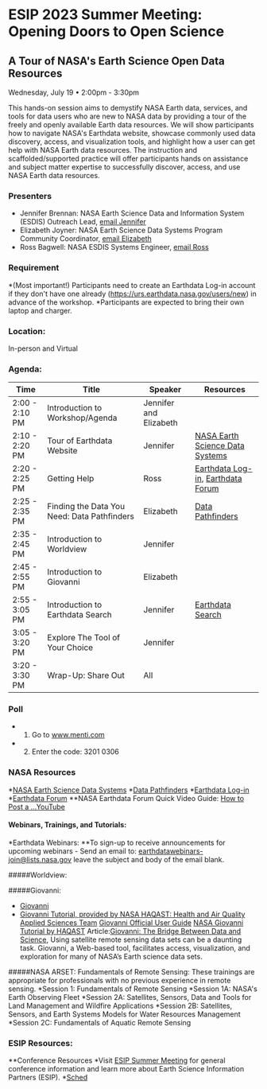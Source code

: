 # ESIP 2023 Summer Meeting: Opening Doors to Open Science
## A Tour of NASA's Earth Science Open Data Resources
Wednesday, July 19 • 2:00pm - 3:30pm

This hands-on session aims to demystify NASA Earth data, services, and tools for data users who are new to NASA data by providing a tour of the freely and openly available Earth data resources. We will show participants how to navigate NASA's Earthdata website, showcase commonly used data discovery, access, and visualization tools, and highlight how a user can get help with NASA Earth data resources. The instruction and scaffolded/supported practice will offer participants hands on assistance and subject matter expertise to successfully discover, access, and use NASA Earth data resources.

### Presenters
* Jennifer Brennan: NASA Earth Science Data and Information System (ESDIS) Outreach Lead, [email Jennifer](Jennifer.L.Brennan@nasa.gov)
* Elizabeth Joyner: NASA Earth Science Data Systems Program Community Coordinator, [email Elizabeth](Elizabeth.r.joyner@nasa.gov)
* Ross Bagwell: NASA ESDIS Systems Engineer, [email Ross](Ross.Bagwell@nasa.gov)

### Requirement
*(Most important!) Participants need to create an Earthdata Log-in account if they don't have one already (https://urs.earthdata.nasa.gov/users/new) in advance of the workshop.
*Participants are expected to bring their own laptop and charger.

### Location: 
In-person and Virtual

### Agenda: 

| Time          | Title         | Speaker       | Resources       |
| ------------- | ------------- | ------------- | ------------- |
| 2:00 - 2:10 PM  | Introduction to Workshop/Agenda  |Jennifer and Elizabeth |
| 2:10 - 2:20 PM  | Tour of Earthdata Website  |Jennifer| [NASA Earth Science Data Systems](https://www.earthdata.nasa.gov/) | 
| 2:20 - 2:25 PM  | Getting Help   |Ross  | [Earthdata Log-in](https://urs.earthdata.nasa.gov/users/new), [Earthdata Forum](https://forum.earthdata.nasa.gov/)  | 
| 2:25 - 2:35 PM  | Finding the Data You Need: Data Pathfinders   |Elizabeth  | [Data Pathfinders](https://www.earthdata.nasa.gov/learn/pathfinders)  |
| 2:35 - 2:45 PM  | Introduction to Worldview   |Jennifer  |
| 2:45 - 2:55 PM  | Introduction to Giovanni          |Elizabeth  |  | 
| 2:55 - 3:05 PM  | Introduction to Earthdata Search    |Jennifer  | [Earthdata Search](https://search.earthdata.nasa.gov)   |
| 3:05 - 3:20 PM  | Explore The Tool of Your Choice    |Jennifer  |  
| 3:20 - 3:30 PM  | Wrap-Up: Share Out    |All  |  

### Poll 
* 1. Go to www.menti.com 
* 2. Enter the code: 3201 0306

### NASA Resources
*[NASA Earth Science Data Systems](https://www.earthdata.nasa.gov/) 
*[Data Pathfinders](https://www.earthdata.nasa.gov/learn/pathfinders)
*[Earthdata Log-in](https://urs.earthdata.nasa.gov/users/new)
*[Earthdata Forum](https://forum.earthdata.nasa.gov/)
**NASA Earthdata Forum Quick Video Guide: [How to Post a ...YouTube](https://www.youtube.com/watch?v=iW_tR33BwNs)

#### Webinars, Trainings, and Tutorials:
*Earthdata Webinars: 
**To sign-up to receive announcements for upcoming webinars - Send an email to: earthdatawebinars-join@lists.nasa.gov leave the subject and body of the email blank.

#####Worldview:


#####Giovanni:
* [Giovanni](https://giovanni.gsfc.nasa.gov/giovanni/)
* [Giovanni Tutorial, provided by NASA HAQAST: Health and Air Quality Applied Sciences Team](https://youtu.be/bEXcoqDIURU)
  [Giovanni Official User Guide](https://giovanni.gsfc.nasa.gov/giovanni/doc/UsersManualworkingdocument.docx.html)
  [NASA Giovanni Tutorial by HAQAST](https://haqast.wiscweb.wisc.edu/wp-content/uploads/sites/91/2017/09/NASA-Giovanni-Tutorial-Updated-2.pdf)
  Article:[Giovanni: The Bridge Between Data and Science](https://eos.org/science-updates/giovanni-the-bridge-between-data-and-science), Using satellite remote sensing data sets can be a daunting task. Giovanni, a Web-based tool, facilitates access, visualization, and exploration for many of NASA’s Earth science data sets.

#####NASA ARSET:
Fundamentals of Remote Sensing: These trainings are appropriate for professionals with no previous experience in remote sensing.
*Session 1: Fundamentals of Remote Sensing
*Session 1A: NASA's Earth Observing Fleet
*Session 2A: Satellites, Sensors, Data and Tools for Land Management and Wildfire Applications
*Session 2B: Satellites, Sensors, and Earth Systems Models for Water Resources Management
*Session 2C: Fundamentals of Aquatic Remote Sensing




### ESIP Resources:
**Conference Resources
*Visit [ESIP Summer Meeting](esipfed.org/meetings) for general conference information and learn more about Earth Science Information Partners (ESIP).
*[Sched](https://sched.co/1Nocs)




